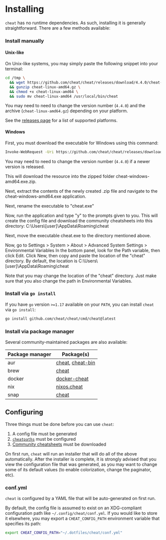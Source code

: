 Installing
==========
`cheat` has no runtime dependencies. As such, installing it is generally
straightforward. There are a few methods available:

### Install manually
#### Unix-like
On Unix-like systems, you may simply paste the following snippet into your terminal:

```sh
cd /tmp \
  && wget https://github.com/cheat/cheat/releases/download/4.4.0/cheat-linux-amd64.gz \
  && gunzip cheat-linux-amd64.gz \
  && chmod +x cheat-linux-amd64 \
  && sudo mv cheat-linux-amd64 /usr/local/bin/cheat
```

You may need to need to change the version number (`4.4.0`) and the archive
(`cheat-linux-amd64.gz`) depending on your platform.

See the [releases page][releases] for a list of supported platforms.

#### Windows
First, you must download the executable for Windows using this command:
```sh
Invoke-WebRequest -Uri https://github.com/cheat/cheat/releases/download/4.4.0/cheat-windows-amd64.exe.zip -OutFile cheat-windows-amd64.exe.zip
```
You may need to need to change the version number (`4.4.0`) if a newer version is released.

This will download the resource into the zipped folder cheat-windows-amd64.exe.zip.

Next, extract the contents of the newly created .zip file and navigate to the cheat-windows-amd64.exe application.

Next, rename the executable to "cheat.exe"

Now, run the application and type "y" to the prompts given to you.
This will create the config file and download the community cheatsheets into this directory: C:\\Users\\[user]\\AppData\\Roaming\\cheat

Next, move the executable cheat.exe to the directory mentioned above.

Now, go to Settings > System > About > Advanced System Settings > Environmental Variables
In the bottom panel, look for the Path variable, then click Edit.
Click New, then copy and paste the location of the "cheat" directory. By default, the location is C:\\Users\\[user]\\AppData\\Roaming\\cheat

Note that you may change the location of the "cheat" directory. Just make sure that you also change the path in Environmental Variables.

### Install via `go install`
If you have `go` version `>=1.17` available on your `PATH`, you can install
`cheat` via `go install`:

```sh
go install github.com/cheat/cheat/cmd/cheat@latest
```

### Install via package manager
Several community-maintained packages are also available:

Package manager  | Package(s)
---------------- | -----------
aur              | [cheat][pkg-aur-cheat], [cheat-bin][pkg-aur-cheat-bin]
brew             | [cheat][pkg-brew]
docker           | [docker-cheat][pkg-docker]
nix              | [nixos.cheat][pkg-nix]
snap             | [cheat][pkg-snap]

<!--[pacman][]       |-->

## Configuring
Three things must be done before you can use `cheat`:
1. A config file must be generated
2. [`cheatpaths`][cheatpaths] must be configured
3. [Community cheatsheets][community] must be downloaded

On first run, `cheat` will run an installer that will do all of the above
automatically. After the installer is complete, it is strongly advised that you
view the configuration file that was generated, as you may want to change some
of its default values (to enable colorization, change the paginator, etc).

### conf.yml ###
`cheat` is configured by a YAML file that will be auto-generated on first run.

By default, the config file is assumed to exist on an XDG-compliant
configuration path like `~/.config/cheat/conf.yml`. If you would like to store
it elsewhere, you may export a `CHEAT_CONFIG_PATH` environment variable that
specifies its path:

```sh
export CHEAT_CONFIG_PATH="~/.dotfiles/cheat/conf.yml"
```

[cheatpaths]:        README.md#cheatpaths
[community]:         https://github.com/cheat/cheatsheets/
[pkg-aur-cheat-bin]: https://aur.archlinux.org/packages/cheat-bin
[pkg-aur-cheat]:     https://aur.archlinux.org/packages/cheat
[pkg-brew]:          https://formulae.brew.sh/formula/cheat 
[pkg-docker]:        https://github.com/bannmann/docker-cheat
[pkg-nix]:           https://search.nixos.org/packages?channel=unstable&show=cheat&from=0&size=50&sort=relevance&type=packages&query=cheat 
[pkg-snap]:          https://snapcraft.io/cheat
[releases]:          https://github.com/cheat/cheat/releases
